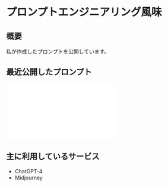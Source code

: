 # プロンプトエンジニアリング風味
## 概要
私が作成したプロンプトを公開しています。

## 最近公開したプロンプト
![news](./midjourney/ChatGPT2MJ.md)

## 主に利用しているサービス
* ChatGPT-4
* Midjourney
